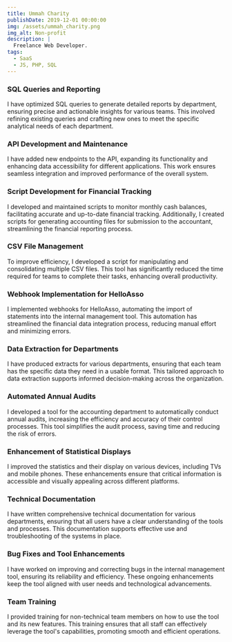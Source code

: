 ```yaml
---
title: Ummah Charity
publishDate: 2019-12-01 00:00:00
img: /assets/ummah_charity.png
img_alt: Non-profit
description: |
  Freelance Web Developer.
tags:
  - SaaS
  - JS, PHP, SQL
---
```


### SQL Queries and Reporting

I have optimized SQL queries to generate detailed reports by department, ensuring precise and actionable insights for various teams. This involved refining existing queries and crafting new ones to meet the specific analytical needs of each department.

### API Development and Maintenance

I have added new endpoints to the API, expanding its functionality and enhancing data accessibility for different applications. This work ensures seamless integration and improved performance of the overall system.

### Script Development for Financial Tracking

I developed and maintained scripts to monitor monthly cash balances, facilitating accurate and up-to-date financial tracking. Additionally, I created scripts for generating accounting files for submission to the accountant, streamlining the financial reporting process.

### CSV File Management

To improve efficiency, I developed a script for manipulating and consolidating multiple CSV files. This tool has significantly reduced the time required for teams to complete their tasks, enhancing overall productivity.

### Webhook Implementation for HelloAsso

I implemented webhooks for HelloAsso, automating the import of statements into the internal management tool. This automation has streamlined the financial data integration process, reducing manual effort and minimizing errors.

### Data Extraction for Departments

I have produced extracts for various departments, ensuring that each team has the specific data they need in a usable format. This tailored approach to data extraction supports informed decision-making across the organization.

### Automated Annual Audits

I developed a tool for the accounting department to automatically conduct annual audits, increasing the efficiency and accuracy of their control processes. This tool simplifies the audit process, saving time and reducing the risk of errors.

### Enhancement of Statistical Displays

I improved the statistics and their display on various devices, including TVs and mobile phones. These enhancements ensure that critical information is accessible and visually appealing across different platforms.

### Technical Documentation

I have written comprehensive technical documentation for various departments, ensuring that all users have a clear understanding of the tools and processes. This documentation supports effective use and troubleshooting of the systems in place.

### Bug Fixes and Tool Enhancements

I have worked on improving and correcting bugs in the internal management tool, ensuring its reliability and efficiency. These ongoing enhancements keep the tool aligned with user needs and technological advancements.

### Team Training

I provided training for non-technical team members on how to use the tool and its new features. This training ensures that all staff can effectively leverage the tool's capabilities, promoting smooth and efficient operations.
